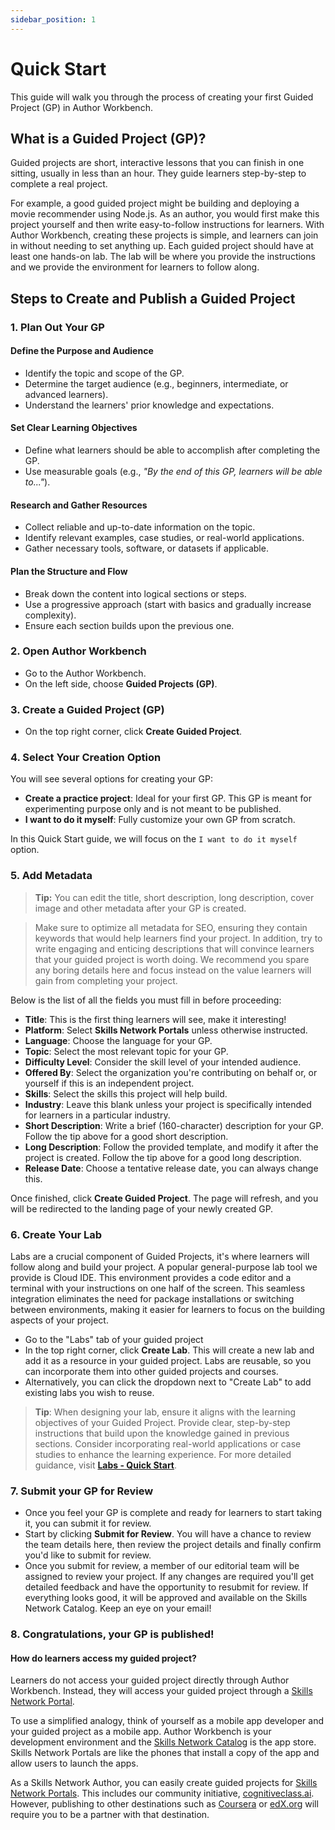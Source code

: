 ```yaml
---
sidebar_position: 1
---
```


# Quick Start

This guide will walk you through the process of creating your first Guided Project (GP) in Author Workbench.

## What is a Guided Project (GP)?

Guided projects are short, interactive lessons that you can finish in one sitting, usually in less than an hour. They guide learners step-by-step to complete a real project.

For example, a good guided project might be building and deploying a movie recommender using Node.js. As an author, you would first make this project yourself and then write easy-to-follow instructions for learners. With Author Workbench, creating these projects is simple, and learners can join in without needing to set anything up. Each guided project should have at least one hands-on lab. The lab will be where you provide the instructions and we provide the environment for learners to follow along.

## Steps to Create and Publish a Guided Project

### 1. Plan Out Your GP
#### Define the Purpose and Audience
- Identify the topic and scope of the GP.
- Determine the target audience (e.g., beginners, intermediate, or advanced learners).
- Understand the learners' prior knowledge and expectations.

#### Set Clear Learning Objectives
- Define what learners should be able to accomplish after completing the GP.
- Use measurable goals (e.g., *"By the end of this GP, learners will be able to..."*).

#### Research and Gather Resources
- Collect reliable and up-to-date information on the topic.
- Identify relevant examples, case studies, or real-world applications.
- Gather necessary tools, software, or datasets if applicable.

#### Plan the Structure and Flow
- Break down the content into logical sections or steps.
- Use a progressive approach (start with basics and gradually increase complexity).
- Ensure each section builds upon the previous one.


### 2. Open Author Workbench
- Go to the Author Workbench.
- On the left side, choose **Guided Projects (GP)**.

### 3. Create a Guided Project (GP)
- On the top right corner, click **Create Guided Project**.


### 4. Select Your Creation Option
You will see several options for creating your GP:

- **Create a practice project**: Ideal for your first GP. This GP is meant for experimenting purpose only and is not meant to be published.
- **I want to do it myself**: Fully customize your own GP from scratch.

In this Quick Start guide, we will focus on the `I want to do it myself` option. 

### 5. Add Metadata

> **Tip:** You can edit the title, short description, long description, cover image and other metadata after your GP is created.

> Make sure to optimize all metadata for SEO, ensuring they contain keywords that would help learners find your project. In addition, try to write engaging and enticing descriptions that will convince learners that your guided project is worth doing. We recommend you spare any boring details here and focus instead on the value learners will gain from completing your project.

Below is the list of all the fields you must fill in before proceeding:

- **Title**: This is the first thing learners will see, make it interesting!
- **Platform**: Select **Skills Network Portals** unless otherwise instructed.
- **Language**: Choose the language for your GP.
- **Topic**: Select the most relevant topic for your GP.
- **Difficulty Level**: Consider the skill level of your intended audience.
- **Offered By**: Select the organization you're contributing on behalf or, or yourself if this is an independent project.
- **Skills**: Select the skills this project will help build.
- **Industry**: Leave this blank unless your project is specifically intended for learners in a particular industry.
- **Short Description**: Write a brief (160-character) description for your GP. Follow the tip above for a good short description.
- **Long Description**: Follow the provided template, and modify it after the project is created. Follow the tip above for a good long description.
- **Release Date**: Choose a tentative release date, you can always change this.

Once finished, click **Create Guided Project**. The page will refresh, and you will be redirected to the landing page of your newly created GP.

### 6. Create Your Lab

Labs are a crucial component of Guided Projects, it's where learners will follow along and build your project. A popular general-purpose lab tool we provide is Cloud IDE. This environment provides a code editor and a terminal with your instructions on one half of the screen. This seamless integration eliminates the need for package installations or switching between environments, making it easier for learners to focus on the building aspects of your project.

- Go to the "Labs" tab of your guided project
- In the top right corner, click **Create Lab**. This will create a new lab and add it as a resource in your guided project. Labs are reusable, so you can incorporate them into other guided projects and courses.
- Alternatively, you can click the dropdown next to "Create Lab" to add existing labs you wish to reuse.

> **Tip**: When designing your lab, ensure it aligns with the learning objectives of your Guided Project. Provide clear, step-by-step instructions that build upon the knowledge gained in previous sections. Consider incorporating real-world applications or case studies to enhance the learning experience. For more detailed guidance, visit [**Labs - Quick Start**](/labs/quick-start).

### 7. Submit your GP for Review
- Once you feel your GP is complete and ready for learners to start taking it, you can submit it for review.
- Start by clicking **Submit for Review**. You will have a chance to review the team details here, then review the project details and finally confirm you'd like to submit for review.
- Once you submit for review, a member of our editorial team will be assigned to review your project. If any changes are required you'll get detailed feedback and have the opportunity to resubmit for review. If everything looks good, it will be approved and available on the Skills Network Catalog. Keep an eye on your email!

### 8. Congratulations, your GP is published!

#### How do learners access my guided project?

Learners do not access your guided project directly through Author Workbench. Instead, they will access your guided project through a [Skills Network Portal](https://skills.network/portals/enterprise).

To use a simplified analogy, think of yourself as a mobile app developer and your guided project as a mobile app. Author Workbench is your development environment and the [Skills Network Catalog](https://catalog.skills.network/) is the app store. Skills Network Portals are like the phones that install a copy of the app and allow users to launch the apps.

As a Skills Network Author, you can easily create guided projects for [Skills Network Portals](https://skills.network/portals/enterprise). This includes our community initiative, [cognitiveclass.ai](https://cognitiveclass.ai). However, publishing to other destinations such as [Coursera](https://www.coursera.org/partners/ibm-skills-network) or [edX.org](https://www.edx.org/school/ibm) will require you to be a partner with that destination.
